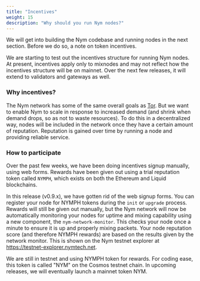 ```yaml
---
title: "Incentives"
weight: 15
description: "Why should you run Nym nodes?"
---
```


We will get into building the Nym codebase and running nodes in the next section. Before we do so, a note on token incentives.

We are starting to test out the incentives structure for running Nym nodes. At present, incentives apply only to mixnodes and may not reflect how the incentives structure will be on mainnet. Over the next few releases, it will extend to validators and gateways as well.

### Why incentives?

The Nym network has some of the same overall goals as [Tor](https://tor-project.org). But we want to enable Nym to scale in response to increased demand (and shrink when demand drops, so as not to waste resources). To do this in a decentralized way, nodes will be included in the network once they have a certain amount of reputation. Reputation is gained over time by running a node and providing reliable service.

### How to participate

Over the past few weeks, we have been doing incentives signup manually, using web forms. Rewards have been given out using a trial reputation token called `NYMPH`, which exists on both the Ethereum and Liquid blockchains. 

In this release (v0.9.x), we have gotten rid of the web signup forms. You can register your node for NYMPH tokens during the `init` or `upgrade` process. Rewards will still be given out manually, but the Nym network will now be automatically monitoring your nodes for uptime and mixing capability using a new component, the `nym-network-monitor`. This checks your node once a minute to ensure it is up and properly mixing packets. Your node reputation score (and therefore NYMPH rewards) are based on the results given by the network monitor. This is shown on the Nym testnet explorer at https://testnet-explorer.nymtech.net.

We are still in testnet and using NYMPH token for rewards. For coding ease, this token is called "NYM" on the Cosmos testnet chain. In upcoming releases, we will eventually launch a mainnet token NYM.

